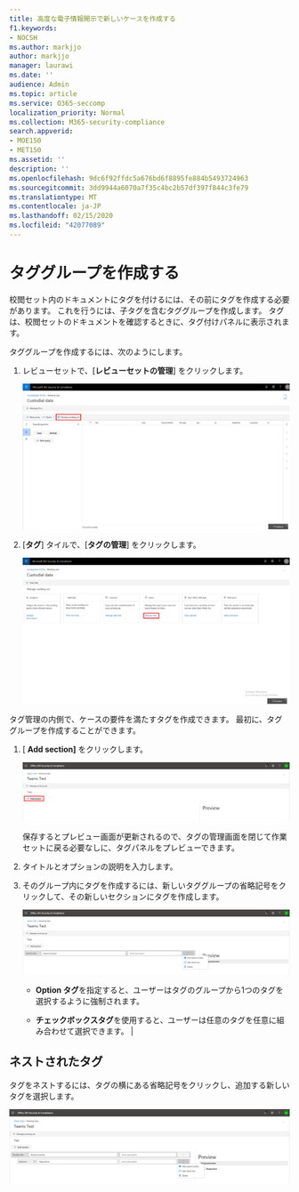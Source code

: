 ```yaml
---
title: 高度な電子情報開示で新しいケースを作成する
f1.keywords:
- NOCSH
ms.author: markjjo
author: markjjo
manager: laurawi
ms.date: ''
audience: Admin
ms.topic: article
ms.service: O365-seccomp
localization_priority: Normal
ms.collection: M365-security-compliance
search.appverid:
- MOE150
- MET150
ms.assetid: ''
description: ''
ms.openlocfilehash: 9dc6f92ffdc5a676bd6f8895fe884b5493724963
ms.sourcegitcommit: 3dd9944a6070a7f35c4bc2b57df397f844c3fe79
ms.translationtype: MT
ms.contentlocale: ja-JP
ms.lasthandoff: 02/15/2020
ms.locfileid: "42077089"
---
```

# <a name="create-tag-groups"></a>タググループを作成する

校閲セット内のドキュメントにタグを付けるには、その前にタグを作成する必要があります。 これを行うには、子タグを含むタググループを作成します。 タグは、校閲セットのドキュメントを確認するときに、タグ付けパネルに表示されます。

タググループを作成するには、次のようにします。

1.  レビューセットで、[**レビューセットの管理**] をクリックします。

    ![[校閲セットの管理] をクリックします。](../media/ED-managews.png)

2.  [**タグ**] タイルで、[**タグの管理**] をクリックします。

    ![タグタイルの [タグの管理] をクリックします。](../media/ED-managetags.png)

タグ管理の内側で、ケースの要件を満たすタグを作成できます。 最初に、タググループを作成することができます。

1.  [ **Add section]** をクリックします。

    ![タググループを追加する](../media/ED-addtagsection.png)

    保存するとプレビュー画面が更新されるので、タグの管理画面を閉じて作業セットに戻る必要なしに、タグパネルをプレビューできます。

2. タイトルとオプションの説明を入力します。 

3. そのグループ内にタグを作成するには、新しいタググループの省略記号をクリックして、その新しいセクションにタグを作成します。
    
    ![タググループ内のタグの作成](../media/ED-createtag.png)

   - **Option タグ**を指定すると、ユーザーはタグのグループから1つのタグを選択するように強制されます。
   
   - **チェックボックスタグ**を使用すると、ユーザーは任意のタグを任意に組み合わせて選択できます。 |

## <a name="nested-tags"></a>ネストされたタグ

タグをネストするには、タグの横にある省略記号をクリックし、追加する新しいタグを選択します。

![タグのネスト](../media/ED-tagnesting.png)

